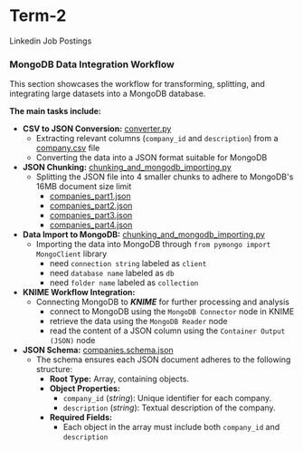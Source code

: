 # Term-2
Linkedin Job Postings

### MongoDB Data Integration Workflow
This section showcases the workflow for transforming, splitting, and integrating large datasets into a MongoDB database. 

**The main tasks include:**
- **CSV to JSON Conversion:** [converter.py](MongoDB%20import/converter.py) 
  - Extracting relevant columns (`company_id` and `description`) from a [company.csv](MongoDB%20import/CSV%20files/companies.csv) file
  - Converting the data into a JSON format suitable for MongoDB
- **JSON Chunking:** [chunking_and_mongodb_importing.py](MongoDB%20import/chunking_and_mongodb_importing.py)
  - Splitting the JSON file into 4 smaller chunks to adhere to MongoDB's 16MB document size limit
    - [companies_part1.json](MongoDB%20import/JSON%20output/companies_part1.json)
    - [companies_part2.json](MongoDB%20import/JSON%20output/companies_part2.json)
    - [companies_part3.json](MongoDB%20import/JSON%20output/companies_part3.json)
    - [companies_part4.json](MongoDB%20import/JSON%20output/companies_part4.json)
- **Data Import to MongoDB:** [chunking_and_mongodb_importing.py](MongoDB%20import/chunking_and_mongodb_importing.py)
  - Importing the data into MongoDB through `from pymongo import MongoClient` library
    - need `connection string` labeled as `client`
    - need `database name` labeled as `db`
    - need `folder name` labeled as `collection`
- **KNIME Workflow Integration:**
  - Connecting MongoDB to ***KNIME*** for further processing and analysis
    - connect to MongoDB using the `MongoDB Connector` node in KNIME
    - retrieve the data using the `MongoDB Reader` node
    - read the content of a JSON column using the `Container Output (JSON)` node
- **JSON Schema:** [companies.schema.json](MongoDB%20import/JSON%20Schema/companies.schema.json)
  - The schema ensures each JSON document adheres to the following structure:
    - **Root Type:** Array, containing objects.
    - **Object Properties:**
      - `company_id` (*string*): Unique identifier for each company.
      - `description` (*string*): Textual description of the company.
    - **Required Fields:**
      - Each object in the array must include both `company_id` and `description`
